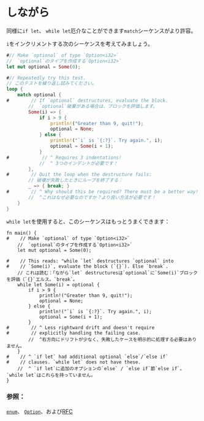 # <!--while let--> しながら

<!--Similar to `if let`, `while let` can make awkward `match` sequences more tolerable.-->
同様に`if let`、 `while let`厄介なことができます`match`シーケンスがより許容。
<!--Consider the following sequence that increments `i`:-->
`i`をインクリメントする次のシーケンスを考えてみましょう。

```rust
#// Make `optional` of type `Option<i32>`
//  `optional`のタイプを作成する`Option<i32>`
let mut optional = Some(0);

#// Repeatedly try this test.
// このテストを繰り返し試みてください。
loop {
    match optional {
#        // If `optional` destructures, evaluate the block.
        //  `optional`破棄がある場合は、ブロックを評価します。
        Some(i) => {
            if i > 9 {
                println!("Greater than 9, quit!");
                optional = None;
            } else {
                println!("`i` is `{:?}`. Try again.", i);
                optional = Some(i + 1);
            }
#            // ^ Requires 3 indentations!
            //  ^ 3つのインデントが必要です！
        },
#        // Quit the loop when the destructure fails:
        // 破壊が失敗したときにループを終了する：
        _ => { break; }
#        // ^ Why should this be required? There must be a better way!
        //  ^これはなぜ必要なのですか？より良い方法が必要です！
    }
}
```

<!--Using `while let` makes this sequence much nicer:-->
`while let`を使用すると、このシーケンスはもっとうまくできます：

```rust,editable
fn main() {
#    // Make `optional` of type `Option<i32>`
    //  `optional`のタイプを作成する`Option<i32>`
    let mut optional = Some(0);

#    // This reads: "while `let` destructures `optional` into
#    // `Some(i)`, evaluate the block (`{}`). Else `break`.
    // これは読む：「ながら`let` destructuresは`optional`に`Some(i)`ブロックを評価（`{}`エルス。`break`。
    while let Some(i) = optional {
        if i > 9 {
            println!("Greater than 9, quit!");
            optional = None;
        } else {
            println!("`i` is `{:?}`. Try again.", i);
            optional = Some(i + 1);
        }
#        // ^ Less rightward drift and doesn't require
#        // explicitly handling the failing case.
        //  ^右方向にドリフトが少なく、失敗したケースを明示的に処理する必要はありません。
    }
#    // ^ `if let` had additional optional `else`/`else if`
#    // clauses. `while let` does not have these.
    //  ^ `if let`に追加のオプションの`else` / `else if`節`else if`。 `while let`はこれらを持っていません。
}
```

### <!--See also:--> 参照：

<!--[`enum`][enum], [`Option`][option], and the [RFC][while_let_rfc]-->
[`enum`][enum]、 [`Option`][option]、および[RFC][while_let_rfc]

<!--[enum]: custom_types/enum.html
 [option]: std/option.html
 [while_let_rfc]: https://github.com/rust-lang/rfcs/pull/214
-->
[enum]: custom_types/enum.html
 [option]: std/option.html
 [while_let_rfc]: https://github.com/rust-lang/rfcs/pull/214

